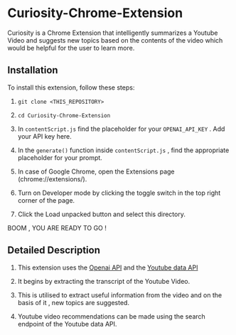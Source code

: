 # Curiosity-Chrome-Extension

Curiosity is a Chrome Extension that intelligently summarizes a Youtube Video and suggests new topics based on the contents of the video which would be helpful for the user to learn more.


## Installation

To install this extension, follow these steps:


  1) `git clone <THIS_REPOSITORY>`

  2) `cd Curiosity-Chrome-Extension`

  3) In `contentScript.js` find the placeholder for your `OPENAI_API_KEY` . Add your API key here.

  4) In the `generate()` function inside `contentScript.js` , find the appropriate placeholder for your prompt.

  5) In case of Google Chrome, open the Extensions page (chrome://extensions/).

  6) Turn on Developer mode by clicking the toggle switch in the top right corner of the page.

  7) Click the Load unpacked button and select this directory.

  BOOM , YOU ARE READY TO GO !

 

    
## Detailed Description
1) This extension uses the [Openai API](https://openai.com/index/openai-api/) and the [Youtube data API](https://developers.google.com/youtube/v3)

2) It begins by extracting the transcript of the Youtube Video.

3) This is utilised to extract useful information from the video and on the basis of it , new topics are suggested.

4) Youtube video recommendations can be made using the search endpoint of the Youtube data API.
